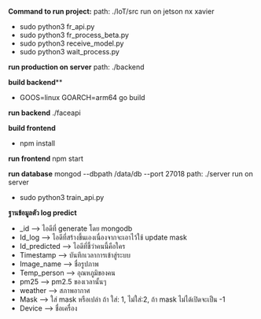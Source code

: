 **Command to run project:**
path: ./IoT/src run on jetson nx xavier
- sudo python3 fr_api.py
- sudo python3 fr_process_beta.py
- sudo python3 receive_model.py
- sudo python3 wait_process.py

**run production on server**
path: ./backend

**build backend****
- GOOS=linux GOARCH=arm64 go build

**run backend**
./faceapi


**build frontend**
- npm install

**run frontend**
npm start

**run database**
mongod --dbpath /data/db --port 27018
path: ./server run on server
- sudo python3 train_api.py 

<!-- logpredict -->
**ฐานข้อมูลตัว log predict**

- _id --> ไอดีที่ generate โดย mongodb
- Id_log —> ไอดีที่สร้างขึ้นเองเนื่องจากจะเอาไว้ใช้ update mask
- Id_predicted —> ไอดีที่ชี้ว่าคนนี้คือใคร
- Timestamp —> บันทึกเวลาการเข้าสู่ระบบ
- Image_name —> ชื่อรูปภาพ
- Temp_person —> อุณหภูมิของคน
- pm25 —> pm2.5 ของเวลานั้นๆ
- weather —> สภาพอากาศ
- Mask —> ใส่ mask หรือเปล่า ถ้า ใส่: 1, ไม่ใส่:2, ถ้า mask ไม่ได้เปิดจะเป็น -1
- Device —> ชื่อเครื่อง

